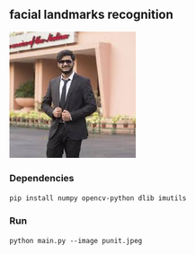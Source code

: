 ## facial landmarks recognition 

![My Face](punit.jpeg)

### Dependencies 
`pip install numpy opencv-python dlib imutils`

### Run
`python main.py --image punit.jpeg`